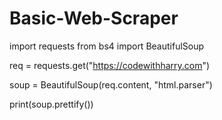 # Basic-Web-Scraper

import requests
from bs4 import BeautifulSoup

req = requests.get("https://codewithharry.com")

soup = BeautifulSoup(req.content, "html.parser")

print(soup.prettify())
